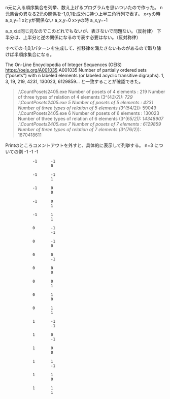 n元に入る順序集合を列挙、数え上げるプログラムを思いついたので作った。
n元集合の異なる2元の関係を-1,0,1を成分に持つ上半三角行列で表す。
x<yの時        a_x,y=1
xとyが関係ない  a_x,y=0
x>yの時        a_x,y=-1

a_x,xは同じ元なのでこのどれでもないが、表さないで問題ない。（反射律）
下半分は、上半分と逆の関係になるので表す必要はない。（反対称律）

すべての-1,0,1パターンを生成して、推移律を満たさないものがあるので取り除けば半順序集合になる。

The On-Line Encyclopedia of Integer Sequences (OEIS)
https://oeis.org/A001035
A001035		Number of partially ordered sets ("posets") with n labeled elements (or labeled acyclic transitive digraphs).
1, 3, 19, 219, 4231, 130023, 6129859…
と一致することが確認できた。

> .\CountPosets2405.exe
Number of posets of 4 elements :        219
Number of three types of relation of 4 elements (3^(4*3/2)):    729
> .\CountPosets2405.exe 5
Number of posets of 5 elements :        4231
Number of three types of relation of 5 elements (3^(5*4/2)):    59049
> .\CountPosets2405.exe 6
Number of posets of 6 elements :        130023
Number of three types of relation of 6 elements (3^(6*5/2)):    14348907
> .\CountPosets2405.exe 7
Number of posets of 7 elements :        6129859
Number of three types of relation of 7 elements (3^(7*6/2)):    1870418611

Printのところコメントアウトを外すと、具体的に表示して列挙する。
n=3 についての例
                -1      -1
                        -1

                -1      -1
                        0

                -1      -1
                        1

                -1      0
                        0

                -1      0
                        1

                -1      1
                        1

                0       -1
                        -1

                0       -1
                        0

                0       0
                        -1

                0       0
                        0

                0       0
                        1

                0       1
                        0

                0       1
                        1

                1       -1
                        -1

                1       0
                        -1

                1       0
                        0

                1       1
                        -1

                1       1
                        0

                1       1
                        1
